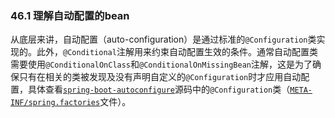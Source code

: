 ### 46.1 理解自动配置的bean

从底层来讲，自动配置（auto-configuration）是通过标准的`@Configuration`类实现的。此外，`@Conditional`注解用来约束自动配置生效的条件。通常自动配置类需要使用`@ConditionalOnClass`和`@ConditionalOnMissingBean`注解，这是为了确保只有在相关的类被发现及没有声明自定义的`@Configuration`时才应用自动配置，具体查看[`spring-boot-autoconfigure`](https://github.com/spring-projects/spring-boot/tree/v2.0.0.RELEASE/spring-boot-project/spring-boot-autoconfigure/src/main/java/org/springframework/boot/autoconfigure)源码中的`@Configuration`类（[`META-INF/spring.factories`](https://github.com/spring-projects/spring-boot/tree/v2.0.0.RELEASE/spring-boot-project/spring-boot-autoconfigure/src/main/resources/META-INF/spring.factories)文件）。
